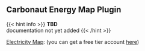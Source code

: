 ## **Carbonaut Energy Map Plugin**

{{< hint info >}}
**TBD**  
documentation not yet added
{{< /hint >}}

[Electricity Map](https://www.electricitymaps.com): (you can get a free tier account [here](https://www.electricitymaps.com/pricing))
